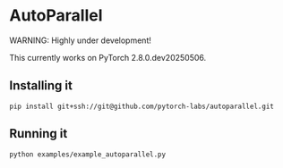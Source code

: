 # AutoParallel

WARNING: Highly under development!

This currently works on PyTorch 2.8.0.dev20250506.

## Installing it

```
pip install git+ssh://git@github.com/pytorch-labs/autoparallel.git
```

## Running it

```
python examples/example_autoparallel.py
```
